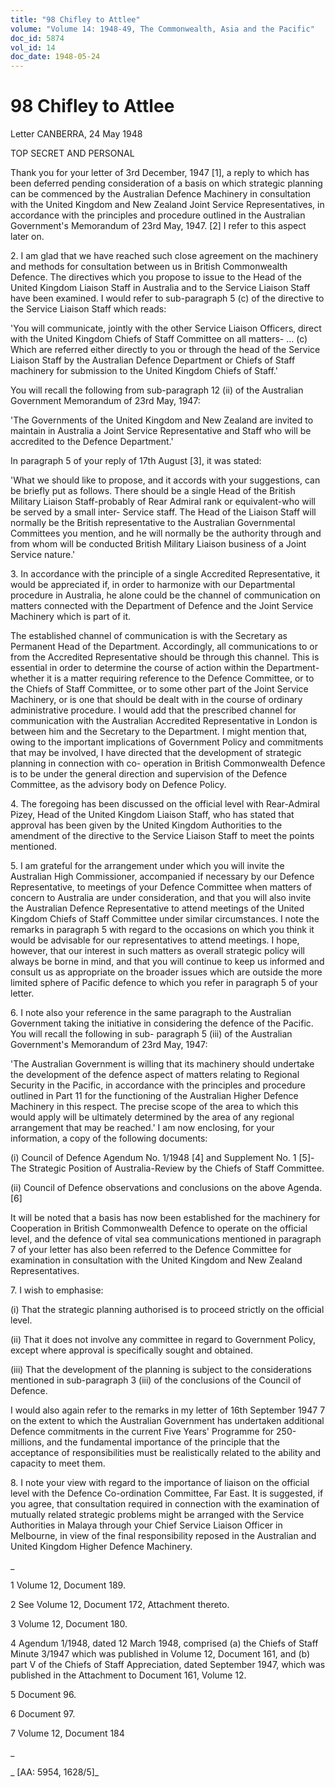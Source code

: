 ```yaml
---
title: "98 Chifley to Attlee"
volume: "Volume 14: 1948-49, The Commonwealth, Asia and the Pacific"
doc_id: 5874
vol_id: 14
doc_date: 1948-05-24
---
```


# 98 Chifley to Attlee

Letter CANBERRA, 24 May 1948

TOP SECRET AND PERSONAL

Thank you for your letter of 3rd December, 1947 [1], a reply to which has been deferred pending consideration of a basis on which strategic planning can be commenced by the Australian Defence Machinery in consultation with the United Kingdom and New Zealand Joint Service Representatives, in accordance with the principles and procedure outlined in the Australian Government's Memorandum of 23rd May, 1947. [2] I refer to this aspect later on.

2\. I am glad that we have reached such close agreement on the machinery and methods for consultation between us in British Commonwealth Defence. The directives which you propose to issue to the Head of the United Kingdom Liaison Staff in Australia and to the Service Liaison Staff have been examined. I would refer to sub-paragraph 5 (c) of the directive to the Service Liaison Staff which reads:

'You will communicate, jointly with the other Service Liaison Officers, direct with the United Kingdom Chiefs of Staff Committee on all matters- ... (c) Which are referred either directly to you or through the head of the Service Liaison Staff by the Australian Defence Department or Chiefs of Staff machinery for submission to the United Kingdom Chiefs of Staff.'

You will recall the following from sub-paragraph 12 (ii) of the Australian Government Memorandum of 23rd May, 1947:

'The Governments of the United Kingdom and New Zealand are invited to maintain in Australia a Joint Service Representative and Staff who will be accredited to the Defence Department.'

In paragraph 5 of your reply of 17th August [3], it was stated:

'What we should like to propose, and it accords with your suggestions, can be briefly put as follows. There should be a single Head of the British Military Liaison Staff-probably of Rear Admiral rank or equivalent-who will be served by a small inter- Service staff. The Head of the Liaison Staff will normally be the British representative to the Australian Governmental Committees you mention, and he will normally be the authority through and from whom will be conducted British Military Liaison business of a Joint Service nature.'

3\. In accordance with the principle of a single Accredited Representative, it would be appreciated if, in order to harmonize with our Departmental procedure in Australia, he alone could be the channel of communication on matters connected with the Department of Defence and the Joint Service Machinery which is part of it.

The established channel of communication is with the Secretary as Permanent Head of the Department. Accordingly, all communications to or from the Accredited Representative should be through this channel. This is essential in order to determine the course of action within the Department-whether it is a matter requiring reference to the Defence Committee, or to the Chiefs of Staff Committee, or to some other part of the Joint Service Machinery, or is one that should be dealt with in the course of ordinary administrative procedure. I would add that the prescribed channel for communication with the Australian Accredited Representative in London is between him and the Secretary to the Department. I might mention that, owing to the important implications of Government Policy and commitments that may be involved, I have directed that the development of strategic planning in connection with co- operation in British Commonwealth Defence is to be under the general direction and supervision of the Defence Committee, as the advisory body on Defence Policy.

4\. The foregoing has been discussed on the official level with Rear-Admiral Pizey, Head of the United Kingdom Liaison Staff, who has stated that approval has been given by the United Kingdom Authorities to the amendment of the directive to the Service Liaison Staff to meet the points mentioned.

5\. I am grateful for the arrangement under which you will invite the Australian High Commissioner, accompanied if necessary by our Defence Representative, to meetings of your Defence Committee when matters of concern to Australia are under consideration, and that you will also invite the Australian Defence Representative to attend meetings of the United Kingdom Chiefs of Staff Committee under similar circumstances. I note the remarks in paragraph 5 with regard to the occasions on which you think it would be advisable for our representatives to attend meetings. I hope, however, that our interest in such matters as overall strategic policy will always be borne in mind, and that you will continue to keep us informed and consult us as appropriate on the broader issues which are outside the more limited sphere of Pacific defence to which you refer in paragraph 5 of your letter.

6\. I note also your reference in the same paragraph to the Australian Government taking the initiative in considering the defence of the Pacific. You will recall the following in sub- paragraph 5 (iii) of the Australian Government's Memorandum of 23rd May, 1947:

'The Australian Government is willing that its machinery should undertake the development of the defence aspect of matters relating to Regional Security in the Pacific, in accordance with the principles and procedure outlined in Part 11 for the functioning of the Australian Higher Defence Machinery in this respect. The precise scope of the area to which this would apply will be ultimately determined by the area of any regional arrangement that may be reached.' I am now enclosing, for your information, a copy of the following documents:

(i) Council of Defence Agendum No. 1/1948 [4] and Supplement No. 1 [5]-The Strategic Position of Australia-Review by the Chiefs of Staff Committee.

(ii) Council of Defence observations and conclusions on the above Agenda. [6]

It will be noted that a basis has now been established for the machinery for Cooperation in British Commonwealth Defence to operate on the official level, and the defence of vital sea communications mentioned in paragraph 7 of your letter has also been referred to the Defence Committee for examination in consultation with the United Kingdom and New Zealand Representatives.

7\. I wish to emphasise:

(i) That the strategic planning authorised is to proceed strictly on the official level.

(ii) That it does not involve any committee in regard to Government Policy, except where approval is specifically sought and obtained.

(iii) That the development of the planning is subject to the considerations mentioned in sub-paragraph 3 (iii) of the conclusions of the Council of Defence.

I would also again refer to the remarks in my letter of 16th September 1947 7 on the extent to which the Australian Government has undertaken additional Defence commitments in the current Five Years' Programme for 250-millions, and the fundamental importance of the principle that the acceptance of responsibilities must be realistically related to the ability and capacity to meet them.

8\. I note your view with regard to the importance of liaison on the official level with the Defence Co-ordination Committee, Far East. It is suggested, if you agree, that consultation required in connection with the examination of mutually related strategic problems might be arranged with the Service Authorities in Malaya through your Chief Service Liaison Officer in Melbourne, in view of the final responsibility reposed in the Australian and United Kingdom Higher Defence Machinery.

_

1 Volume 12, Document 189.

2 See Volume 12, Document 172, Attachment thereto.

3 Volume 12, Document 180.

4 Agendum 1/1948, dated 12 March 1948, comprised (a) the Chiefs of Staff Minute 3/1947 which was published in Volume 12, Document 161, and (b) part V of the Chiefs of Staff Appreciation, dated September 1947, which was published in the Attachment to Document 161, Volume 12.

5 Document 96.

6 Document 97.

7 Volume 12, Document 184

_

_ [AA: 5954, 1628/5]_
